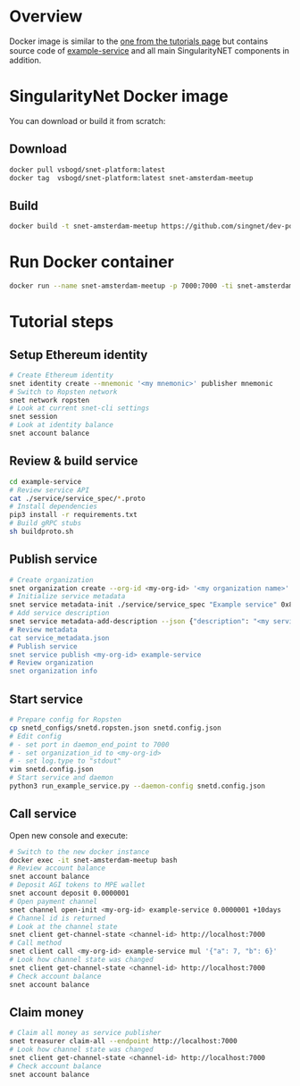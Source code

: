 # Overview

Docker image is similar to the [one from the tutorials
page](https://github.com/singnet/dev-portal/blob/master/tutorials/docker/Dockerfile)
but contains source code of [example-service](https://github.com/singnet/example-service)
and all main SingularityNET components in addition.

# SingularityNet Docker image

You can download or build it from scratch:

## Download

```sh
docker pull vsbogd/snet-platform:latest
docker tag  vsbogd/snet-platform:latest snet-amsterdam-meetup
```

## Build

```sh
docker build -t snet-amsterdam-meetup https://github.com/singnet/dev-portal.git#master:/workshops/amsterdam-meetup-20190321
```

# Run Docker container

```sh
docker run --name snet-amsterdam-meetup -p 7000:7000 -ti snet-amsterdam-meetup bash
```

# Tutorial steps

## Setup Ethereum identity

```sh
# Create Ethereum identity
snet identity create --mnemonic '<my mnemonic>' publisher mnemonic
# Switch to Ropsten network
snet network ropsten
# Look at current snet-cli settings
snet session
# Look at identity balance
snet account balance
```

## Review & build service
```sh
cd example-service
# Review service API
cat ./service/service_spec/*.proto
# Install dependencies
pip3 install -r requirements.txt
# Build gRPC stubs
sh buildproto.sh
```

## Publish service
```sh
# Create organization
snet organization create --org-id <my-org-id> '<my organization name>'
# Initialize service metadata
snet service metadata-init ./service/service_spec "Example service" 0x89E58AF872b225d3ef94Ee7524880a57d014C826 --endpoints http://<my.ip>:7000 --fixed-price 0.00000001
# Add service description
snet service metadata-add-description --json {"description": "<my service descrition>", "url": "<my service url>"}'
# Review metadata
cat service_metadata.json
# Publish service
snet service publish <my-org-id> example-service
# Review organization
snet organization info
```

## Start service
```sh
# Prepare config for Ropsten
cp snetd_configs/snetd.ropsten.json snetd.config.json
# Edit config
# - set port in daemon_end_point to 7000
# - set organization_id to <my-org-id>
# - set log.type to "stdout"
vim snetd.config.json
# Start service and daemon
python3 run_example_service.py --daemon-config snetd.config.json
```

## Call service
Open new console and execute:
```sh
# Switch to the new docker instance
docker exec -it snet-amsterdam-meetup bash
# Review account balance
snet account balance
# Deposit AGI tokens to MPE wallet
snet account deposit 0.0000001
# Open payment channel
snet channel open-init <my-org-id> example-service 0.0000001 +10days
# Channel id is returned
# Look at the channel state
snet client get-channel-state <channel-id> http://localhost:7000
# Call method
snet client call <my-org-id> example-service mul '{"a": 7, "b": 6}'
# Look how channel state was changed
snet client get-channel-state <channel-id> http://localhost:7000
# Check account balance
snet account balance
```

## Claim money
```sh
# Claim all money as service publisher
snet treasurer claim-all --endpoint http://localhost:7000
# Look how channel state was changed
snet client get-channel-state <channel-id> http://localhost:7000
# Check account balance
snet account balance
```
